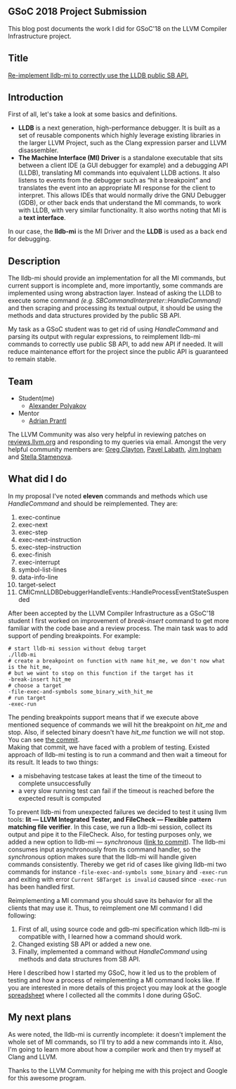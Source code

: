 ## GSoC 2018 Project Submission
This blog post documents the work I did for GSoC'18 on the LLVM Compiler Infrastructure project.

## Title
[Re-implement lldb-mi to correctly use the LLDB public SB API.](http://llvm.org/OpenProjects.html#lldb-reimplement-lldb-mi)

## Introduction
First of all, let's take a look at some basics and definitions.  
* **LLDB** is a next generation, high-performance debugger. It is built as a set of reusable components which highly leverage existing libraries in the larger LLVM Project, such as the Clang expression parser and LLVM disassembler.  
* **The Machine Interface (MI) Driver** is a standalone executable that sits between a client IDE (a GUI debugger for example) and a debugging API (LLDB), translating MI commands into equivalent LLDB actions. It also listens to events from the debugger such as “hit a breakpoint” and translates the event into an appropriate MI response for the client to interpret. This allows IDEs that would normally drive the GNU Debugger (GDB), or other back ends that understand the MI commands, to work with LLDB, with very similar functionality. It also worths noting that MI is a **text interface**.

In our case, the **lldb-mi** is the MI Driver and the **LLDB** is used as a back end for debugging.

## Description
The lldb-mi should provide an implementation for all the MI commands, but current support is incomplete and, more importantly, some commands are implemented using wrong abstraction layer. Instead of asking the LLDB to execute some command _(e.g. SBCommandInterpreter::HandleCommand)_ and then scraping and processing its textual output, it should be using the methods and data structures provided by the public SB API.  

My task as a GSoC student was to get rid of using _HandleCommand_ and parsing its output with regular expressions, to reimplement lldb-mi commands to correctly use public SB API, to add new API if needed. It will reduce maintenance effort for the project since the public API is guaranteed to remain stable.

## Team
* Student(me)
  * [Alexander Polyakov](https://reviews.llvm.org/p/apolyakov)
* Mentor
  * [Adrian Prantl](https://reviews.llvm.org/p/aprantl/) 

The LLVM Community was also very helpful in reviewing patches on [reviews.llvm.org](reviews.llvm.org) and responding to my queries via email. Amongst the very helpful community members are: [Greg Clayton](https://reviews.llvm.org/p/clayborg/), [Pavel Labath](https://reviews.llvm.org/p/labath/), [Jim Ingham](https://reviews.llvm.org/p/jingham/) and [Stella Stamenova](https://reviews.llvm.org/p/stella.stamenova/).

## What did I do
In my proposal I've noted **eleven** commands and methods which use _HandleCommand_ and should be reimplemented. They are:
1. exec-continue
1. exec-next
1. exec-step
1. exec-next-instruction
1. exec-step-instruction
1. exec-finish
1. exec-interrupt
1. symbol-list-lines
1. data-info-line
1. target-select
1. CMICmnLLDBDebuggerHandleEvents::HandleProcessEventStateSuspended

After been accepted by the LLVM Compiler Infrastructure as a GSoC'18 student I first worked on improvement of _break-insert_ command to get more familiar with the code base and a review process. The main task was to add support of pending breakpoints. For example:
```
# start lldb-mi session without debug target
./lldb-mi
# create a breakpoint on function with name hit_me, we don't now what is the hit_me,
# but we want to stop on this function if the target has it
-break-insert hit_me
# choose a target
-file-exec-and-symbols some_binary_with_hit_me
# run target
-exec-run
```
The pending breakpoints support means that if we execute above mentioned sequence of commands we will hit the breakpoint on _hit_me_ and stop. Also, if selected binary doesn't have _hit_me_ function we will not stop. You can see [the commit](https://github.com/llvm-mirror/lldb/commit/26acfa38acd28a4fe345ef9d1268c8959f24c319).  
Making that commit, we have faced with a problem of testing. Existed approach of lldb-mi testing is to run a command and then wait a timeout for its result. It leads to two things:
* a misbehaving testcase takes at least the time of the timeout to complete unsuccessfully
* a very slow running test can fail if the timeout is reached before the expected result is computed

To prevent lldb-mi from unexpected failures we decided to test it using llvm tools: **lit &mdash; LLVM Integrated Tester, and FileCheck &mdash; Flexible pattern matching file verifier**. In this case, we run a lldb-mi session, collect its output and pipe it to the FileCheck. Also, for testing purposes only, we added a new option to lldb-mi &mdash; _synchronous_ ([link to commit](https://github.com/llvm-mirror/lldb/commit/46982f26bc4f11492a81370876cf012fd80d3810)). The lldb-mi consumes input asynchronously from its command handler, so the _synchronous_ option makes sure that the lldb-mi will handle given commands consistently. Thereby we get rid of cases like giving lldb-mi two commands for instance `-file-exec-and-symbols some_binary` and `-exec-run` and exiting with error `Current SBTarget is invalid` caused since `-exec-run` has been handled first.  

Reimplementing a MI command you should save its behavior for all the clients that may use it. Thus, to reimplement one MI command I did following:
1. First of all, using source code and gdb-mi specification which lldb-mi is compatible with, I learned how a command should work.
2. Changed existing SB API or added a new one.
3. Finally, implemented a command without _HandleCommand_ using methods and data structures from SB API.

Here I described how I started my GSoC, how it led us to the problem of testing and how a process of reimplementing a MI command looks like. If you are interested in more details of this project you may look at the google [spreadsheet](https://docs.google.com/spreadsheets/d/1B5Ogofs7IdSPg9jKNdMIQy4jd5tKHbOpepiuHPMAR70/edit?usp=sharing) where I collected all the commits I done during GSoC.

## My next plans
As were noted, the lldb-mi is currently incomplete: it doesn't implement the whole set of MI commands, so I'll try to add a new commands into it. Also, I'm going to learn more about how a compiler work and then try myself at Clang and LLVM.

Thanks to the LLVM Community for helping me with this project and Google for this awesome program.
